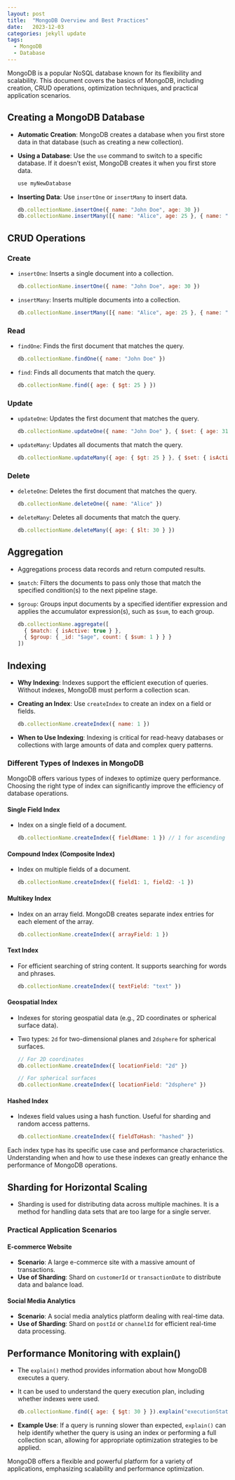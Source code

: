 ```yaml
---
layout: post
title:  "MongoDB Overview and Best Practices"
date:   2023-12-03
categories: jekyll update
tags: 
  - MongoDB
  - Database
---
```


MongoDB is a popular NoSQL database known for its flexibility and scalability. This document covers the basics of MongoDB, including creation, CRUD operations, optimization techniques, and practical application scenarios.

## Creating a MongoDB Database

- **Automatic Creation**: MongoDB creates a database when you first store data in that database (such as creating a new collection).
- **Using a Database**: Use the `use` command to switch to a specific database. If it doesn't exist, MongoDB creates it when you first store data.

    ```bash
    use myNewDatabase
    ```

- **Inserting Data**: Use `insertOne` or `insertMany` to insert data.

    ```javascript
    db.collectionName.insertOne({ name: "John Doe", age: 30 })
    db.collectionName.insertMany([{ name: "Alice", age: 25 }, { name: "Bob", age: 27 }])
    ```

## CRUD Operations

### Create

- `insertOne`: Inserts a single document into a collection.

    ```javascript
    db.collectionName.insertOne({ name: "John Doe", age: 30 })
    ```

- `insertMany`: Inserts multiple documents into a collection.

    ```javascript
    db.collectionName.insertMany([{ name: "Alice", age: 25 }, { name: "Bob", age: 27 }])
    ```

### Read

- `findOne`: Finds the first document that matches the query.

    ```javascript
    db.collectionName.findOne({ name: "John Doe" })
    ```

- `find`: Finds all documents that match the query.

    ```javascript
    db.collectionName.find({ age: { $gt: 25 } })
    ```

### Update

- `updateOne`: Updates the first document that matches the query.

    ```javascript
    db.collectionName.updateOne({ name: "John Doe" }, { $set: { age: 31 } })
    ```

- `updateMany`: Updates all documents that match the query.

    ```javascript
    db.collectionName.updateMany({ age: { $gt: 25 } }, { $set: { isActive: true } })
    ```

### Delete

- `deleteOne`: Deletes the first document that matches the query.

    ```javascript
    db.collectionName.deleteOne({ name: "Alice" })
    ```

- `deleteMany`: Deletes all documents that match the query.

    ```javascript
    db.collectionName.deleteMany({ age: { $lt: 30 } })
    ```

## Aggregation

- Aggregations process data records and return computed results.
- `$match`: Filters the documents to pass only those that match the specified condition(s) to the next pipeline stage.
- `$group`: Groups input documents by a specified identifier expression and applies the accumulator expression(s), such as `$sum`, to each group.

    ```javascript
    db.collectionName.aggregate([
      { $match: { isActive: true } },
      { $group: { _id: "$age", count: { $sum: 1 } } }
    ])
    ```

## Indexing

- **Why Indexing**: Indexes support the efficient execution of queries. Without indexes, MongoDB must perform a collection scan.
- **Creating an Index**: Use `createIndex` to create an index on a field or fields.

    ```javascript
    db.collectionName.createIndex({ name: 1 })
    ```

- **When to Use Indexing**: Indexing is critical for read-heavy databases or collections with large amounts of data and complex query patterns.

### Different Types of Indexes in MongoDB

MongoDB offers various types of indexes to optimize query performance. Choosing the right type of index can significantly improve the efficiency of database operations.

#### Single Field Index

- Index on a single field of a document.

    ```javascript
    db.collectionName.createIndex({ fieldName: 1 }) // 1 for ascending order, -1 for descending
    ```

#### Compound Index (Composite Index)

- Index on multiple fields of a document.

    ```javascript
    db.collectionName.createIndex({ field1: 1, field2: -1 })
    ```

#### Multikey Index

- Index on an array field. MongoDB creates separate index entries for each element of the array.

    ```javascript
    db.collectionName.createIndex({ arrayField: 1 })
    ```

#### Text Index

- For efficient searching of string content. It supports searching for words and phrases.

    ```javascript
    db.collectionName.createIndex({ textField: "text" })
    ```

#### Geospatial Index

- Indexes for storing geospatial data (e.g., 2D coordinates or spherical surface data).
- Two types: `2d` for two-dimensional planes and `2dsphere` for spherical surfaces.

    ```javascript
    // For 2D coordinates
    db.collectionName.createIndex({ locationField: "2d" })
    
    // For spherical surfaces
    db.collectionName.createIndex({ locationField: "2dsphere" })
    ```

#### Hashed Index

- Indexes field values using a hash function. Useful for sharding and random access patterns.

    ```javascript
    db.collectionName.createIndex({ fieldToHash: "hashed" })
    ```

Each index type has its specific use case and performance characteristics. Understanding when and how to use these indexes can greatly enhance the performance of MongoDB operations.

## Sharding for Horizontal Scaling

- Sharding is used for distributing data across multiple machines. It is a method for handling data sets that are too large for a single server.

### Practical Application Scenarios

#### E-commerce Website

- **Scenario**: A large e-commerce site with a massive amount of transactions.
- **Use of Sharding**: Shard on `customerId` or `transactionDate` to distribute data and balance load.

#### Social Media Analytics

- **Scenario**: A social media analytics platform dealing with real-time data.
- **Use of Sharding**: Shard on `postId` or `channelId` for efficient real-time data processing.

## Performance Monitoring with explain()

- The `explain()` method provides information about how MongoDB executes a query.
- It can be used to understand the query execution plan, including whether indexes were used.

    ```javascript
    db.collectionName.find({ age: { $gt: 30 } }).explain("executionStats")
    ```

- **Example Use**: If a query is running slower than expected, `explain()` can help identify whether the query is using an index or performing a full collection scan, allowing for appropriate optimization strategies to be applied.

MongoDB offers a flexible and powerful platform for a variety of applications, emphasizing scalability and performance optimization.

